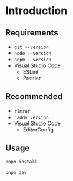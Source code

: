 # Introduction

## Requirements

- `git --version`
- `node --version`
- `pnpm --version`
- Visual Studio Code
  - ESLint
  - Prettier

## Recommended

- `rimraf`
- `caddy version`
- Visual Studio Code
  - EditorConfig

## Usage

```sh
pnpm install
```

```sh
pnpm dev
```
